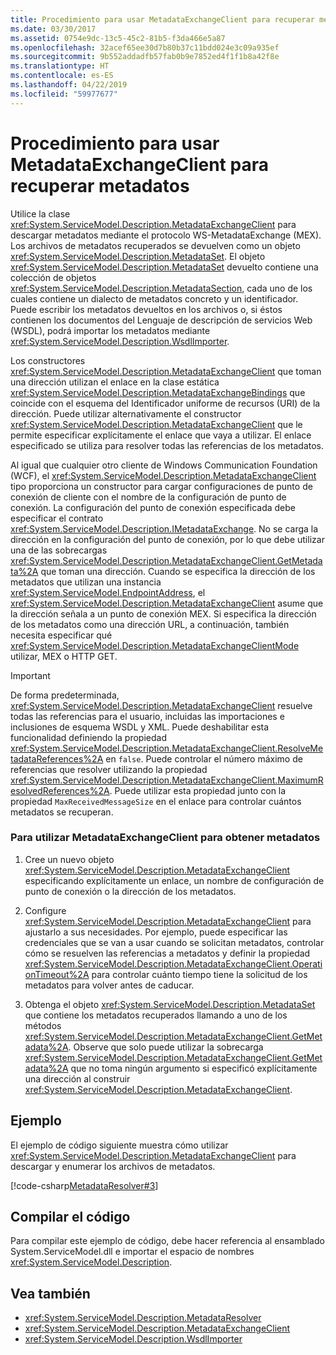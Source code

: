 ```yaml
---
title: Procedimiento para usar MetadataExchangeClient para recuperar metadatos
ms.date: 03/30/2017
ms.assetid: 0754e9dc-13c5-45c2-81b5-f3da466e5a87
ms.openlocfilehash: 32acef65ee30d7b80b37c11bdd024e3c09a935ef
ms.sourcegitcommit: 9b552addadfb57fab0b9e7852ed4f1f1b8a42f8e
ms.translationtype: HT
ms.contentlocale: es-ES
ms.lasthandoff: 04/22/2019
ms.locfileid: "59977677"
---
```

# <a name="how-to-use-metadataexchangeclient-to-retrieve-metadata"></a>Procedimiento para usar MetadataExchangeClient para recuperar metadatos
Utilice la clase <xref:System.ServiceModel.Description.MetadataExchangeClient> para descargar metadatos mediante el protocolo WS-MetadataExchange (MEX). Los archivos de metadatos recuperados se devuelven como un objeto <xref:System.ServiceModel.Description.MetadataSet>. El objeto <xref:System.ServiceModel.Description.MetadataSet> devuelto contiene una colección de objetos <xref:System.ServiceModel.Description.MetadataSection>, cada uno de los cuales contiene un dialecto de metadatos concreto y un identificador. Puede escribir los metadatos devueltos en los archivos o, si éstos contienen los documentos del Lenguaje de descripción de servicios Web (WSDL), podrá importar los metadatos mediante <xref:System.ServiceModel.Description.WsdlImporter>.  
  
 Los constructores <xref:System.ServiceModel.Description.MetadataExchangeClient> que toman una dirección utilizan el enlace en la clase estática <xref:System.ServiceModel.Description.MetadataExchangeBindings> que coincide con el esquema del Identificador uniforme de recursos (URI) de la dirección. Puede utilizar alternativamente el constructor <xref:System.ServiceModel.Description.MetadataExchangeClient> que le permite especificar explícitamente el enlace que vaya a utilizar. El enlace especificado se utiliza para resolver todas las referencias de los metadatos.  
  
 Al igual que cualquier otro cliente de Windows Communication Foundation (WCF), el <xref:System.ServiceModel.Description.MetadataExchangeClient> tipo proporciona un constructor para cargar configuraciones de punto de conexión de cliente con el nombre de la configuración de punto de conexión. La configuración del punto de conexión especificada debe especificar el contrato <xref:System.ServiceModel.Description.IMetadataExchange>. No se carga la dirección en la configuración del punto de conexión, por lo que debe utilizar una de las sobrecargas <xref:System.ServiceModel.Description.MetadataExchangeClient.GetMetadata%2A> que toman una dirección. Cuando se especifica la dirección de los metadatos que utilizan una instancia <xref:System.ServiceModel.EndpointAddress>, el <xref:System.ServiceModel.Description.MetadataExchangeClient> asume que la dirección señala a un punto de conexión MEX. Si especifica la dirección de los metadatos como una dirección URL, a continuación, también necesita especificar qué <xref:System.ServiceModel.Description.MetadataExchangeClientMode> utilizar, MEX o HTTP GET.  
  
> [!IMPORTANT]
>  De forma predeterminada, <xref:System.ServiceModel.Description.MetadataExchangeClient> resuelve todas las referencias para el usuario, incluidas las importaciones e inclusiones de esquema WSDL y XML. Puede deshabilitar esta funcionalidad definiendo la propiedad <xref:System.ServiceModel.Description.MetadataExchangeClient.ResolveMetadataReferences%2A> en `false`. Puede controlar el número máximo de referencias que resolver utilizando la propiedad <xref:System.ServiceModel.Description.MetadataExchangeClient.MaximumResolvedReferences%2A>. Puede utilizar esta propiedad junto con la propiedad `MaxReceivedMessageSize` en el enlace para controlar cuántos metadatos se recuperan.  
  
### <a name="to-use-metadataexchangeclient-to-obtain-metadata"></a>Para utilizar MetadataExchangeClient para obtener metadatos  
  
1. Cree un nuevo objeto <xref:System.ServiceModel.Description.MetadataExchangeClient> especificando explícitamente un enlace, un nombre de configuración de punto de conexión o la dirección de los metadatos.  
  
2. Configure <xref:System.ServiceModel.Description.MetadataExchangeClient> para ajustarlo a sus necesidades. Por ejemplo, puede especificar las credenciales que se van a usar cuando se solicitan metadatos, controlar cómo se resuelven las referencias a metadatos y definir la propiedad <xref:System.ServiceModel.Description.MetadataExchangeClient.OperationTimeout%2A> para controlar cuánto tiempo tiene la solicitud de los metadatos para volver antes de caducar.  
  
3. Obtenga el objeto <xref:System.ServiceModel.Description.MetadataSet> que contiene los metadatos recuperados llamando a uno de los métodos <xref:System.ServiceModel.Description.MetadataExchangeClient.GetMetadata%2A>. Observe que solo puede utilizar la sobrecarga <xref:System.ServiceModel.Description.MetadataExchangeClient.GetMetadata%2A> que no toma ningún argumento si especificó explícitamente una dirección al construir <xref:System.ServiceModel.Description.MetadataExchangeClient>.  
  
## <a name="example"></a>Ejemplo  
 El ejemplo de código siguiente muestra cómo utilizar <xref:System.ServiceModel.Description.MetadataExchangeClient> para descargar y enumerar los archivos de metadatos.  

 [!code-csharp[MetadataResolver#3](../../../../samples/snippets/csharp/VS_Snippets_CFX/metadataresolver/cs/client.cs#3)]  

## <a name="compiling-the-code"></a>Compilar el código  
 Para compilar este ejemplo de código, debe hacer referencia al ensamblado System.ServiceModel.dll e importar el espacio de nombres <xref:System.ServiceModel.Description>.  
  
## <a name="see-also"></a>Vea también

- <xref:System.ServiceModel.Description.MetadataResolver>
- <xref:System.ServiceModel.Description.MetadataExchangeClient>
- <xref:System.ServiceModel.Description.WsdlImporter>
